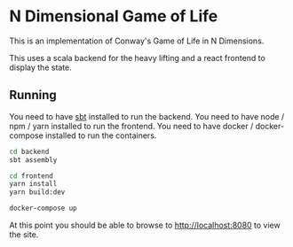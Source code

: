 N Dimensional Game of Life
==========================

This is an implementation of Conway's Game of Life in N Dimensions.

This uses a scala backend for the heavy lifting and a react frontend to display the state.

Running
-------

You need to have [sbt](http://www.scala-sbt.org/index.html) installed to run the backend.
You need to have node / npm / yarn installed to run the frontend.
You need to have docker / docker-compose installed to run the containers.

```bash
cd backend
sbt assembly
```

```bash
cd frontend
yarn install
yarn build:dev
```

```bash
docker-compose up
```

At this point you should be able to browse to [http://localhost:8080](http://localhost:8080) to view the site.
